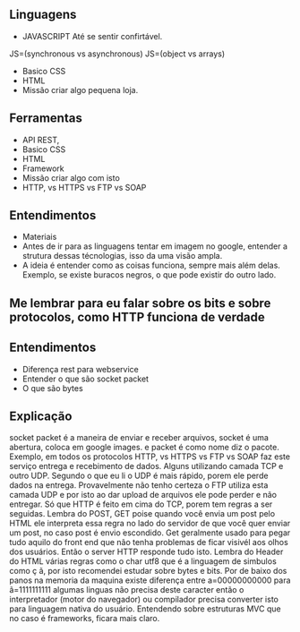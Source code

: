 
## Linguagens
- JAVASCRIPT Até se sentir confirtável.

JS=(synchronous vs asynchronous)
JS=(object vs arrays)

- Basico CSS
- HTML
- Missão criar algo pequena loja.

## Ferramentas
- API REST,
- Basico CSS
- HTML
- Framework
- Missão criar algo com isto
- HTTP, vs HTTPS vs FTP vs SOAP

## Entendimentos
-  Materiais
-  Antes de ir para as linguagens tentar em imagem no google, entender a strutura dessas técnologias, isso da uma visão ampla.
-  A ideia é entender como as coisas funciona, sempre mais além delas. Exemplo, se existe buracos negros, o que pode existir do outro lado. 

## Me lembrar para eu falar sobre os bits e sobre protocolos, como HTTP funciona de verdade 

## Entendimentos
- Diferença rest para webservice
- Entender o que são socket packet 
- O que são bytes


## Explicação
socket packet é a maneira de enviar e receber arquivos, socket é uma abertura, coloca em google images. 
e packet é como nome diz o pacote. Exemplo, em todos os protocolos  HTTP, vs HTTPS vs FTP vs SOAP faz este serviço entrega e recebimento de dados. Alguns utilizando camada TCP e outro UDP. Segundo o que eu li o UDP é mais rápido, porem ele perde dados na entrega.
Provavelmente não tenho certeza o FTP utiliza esta camada UDP e por isto ao dar upload de arquivos ele pode perder e não entregar.
Só que HTTP é feito em cima do TCP, porem tem regras a ser seguidas. 
Lembra do POST, GET poise quando você envia um post pelo HTML ele interpreta essa regra no lado do servidor de que você quer enviar um post, no caso post é envio escondido. Get geralmente usado para pegar tudo aquilo do front end que não tenha problemas de ficar visivél aos olhos dos usuários. Então o server HTTP responde tudo isto. Lembra do Header do HTML várias regras como o char utf8 que é a linguagem de simbulos como ç ã, por isto recomendei estudar sobre bytes e bits.
Por de baixo dos panos na memoria da maquina existe diferença entre a=00000000000 para ã=1111111111 algumas linguas não precisa deste caracter então o interpretador (motor do navegador) ou compilador precisa converter isto para linguagem nativa do usuário. Entendendo sobre estruturas MVC que no caso é frameworks, ficara mais claro.
 
